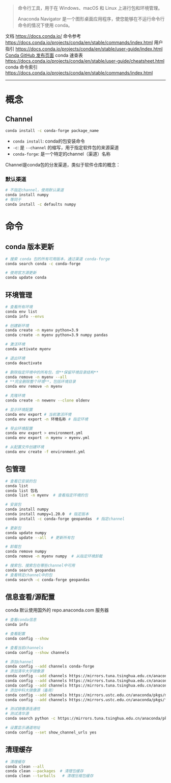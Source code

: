 > 命令行工具，用于在 Windows、macOS 和 Linux 上进行包和环境管理。
> 
> Anaconda Navigator 是一个图形桌面应用程序，使您能够在不运行命令行命令的情况下使用 conda。

文档 https://docs.conda.io/
命令参考 https://docs.conda.io/projects/conda/en/stable/commands/index.html
用户指引 https://docs.conda.io/projects/conda/en/stable/user-guide/index.html
[Conda GitHub 发布页面](https://github.com/conda/conda/releases)
conda 速查表 https://docs.conda.io/projects/conda/en/stable/user-guide/cheatsheet.html
conda 命令索引 https://docs.conda.io/projects/conda/en/stable/commands/index.html



---

# 概念

## Channel
```bash
conda install -c conda-forge package_name
```

- `conda install`: conda的包安装命令
- `-c`: 是 `--channel` 的缩写，用于指定软件包的来源渠道
- `conda-forge`: 是一个特定的channel（渠道）名称

Channel是conda包的分发渠道，类似于软件仓库的概念：

### 默认渠道
```bash
# 不指定channel，使用默认渠道
conda install numpy
# 等同于
conda install -c defaults numpy
```

# 命令

## conda 版本更新

```bash
# 搜索 conda 包的所有可用版本，通过渠道 conda-forge
conda search conda -c conda-forge

# 使用官方源更新
conda update conda
```

## 环境管理

```bash
# 查看所有环境
conda env list
conda info --envs

# 创建新环境
conda create -n myenv python=3.9
conda create -n myenv python=3.9 numpy pandas

# 激活环境
conda activate myenv

# 退出环境
conda deactivate

# 删除指定环境中的所有包，但**保留环境目录结构**
conda remove -n myenv --all
# **完全删除整个环境**，包括环境目录
conda env remove -n myenv

# 克隆环境
conda create -n newenv --clone oldenv

# 显示环境配置
conda env export # 当前激活环境
conda env export -n 环境名称 # 指定环境

# 导出环境配置
conda env export > environment.yml
conda env export -n myenv > myenv.yml

# 从配置文件创建环境
conda env create -f environment.yml
```

## 包管理

```bash
# 查看已安装的包
conda list
conda list 包名
conda list -n myenv  # 查看指定环境的包

# 安装包
conda install numpy
conda install numpy=1.20.0  # 指定版本
conda install -c conda-forge geopandas  # 指定channel

# 更新包
conda update numpy
conda update --all  # 更新所有包

# 卸载包
conda remove numpy
conda remove -n myenv numpy  # 从指定环境卸载

# 搜索包、搜索包在哪些channel中可用
conda search geopandas
# 查看特定channel中的包
conda search -c conda-forge geopandas
```

## 信息查看/源配置

conda 默认使用国外的 repo.anaconda.com 服务器

```bash
# 查看conda信息
conda info

# 查看配置
conda config --show

# 查看当前channels
conda config --show channels

# 添加channel
conda config --add channels conda-forge
# 添加清华大学镜像源
conda config --add channels https://mirrors.tuna.tsinghua.edu.cn/anaconda/pkgs/main/
conda config --add channels https://mirrors.tuna.tsinghua.edu.cn/anaconda/pkgs/free/
conda config --add channels https://mirrors.tuna.tsinghua.edu.cn/anaconda/cloud/conda-forge/
# 添加中科大镜像源（备用）
conda config --add channels https://mirrors.ustc.edu.cn/anaconda/pkgs/main/
conda config --add channels https://mirrors.ustc.edu.cn/anaconda/pkgs/free/

# 测试镜像源连通性
# 测试清华源
conda search python -c https://mirrors.tuna.tsinghua.edu.cn/anaconda/pkgs/main/

# 设置显示通道地址
conda config --set show_channel_urls yes
```


## 清理缓存

```bash
# 清理缓存
conda clean --all
conda clean --packages  # 清理包缓存
conda clean --tarballs   # 清理压缩包缓存

```

